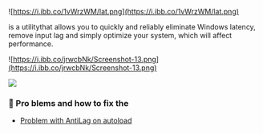 

![https://i.ibb.co/1vWrzWM/lat.png](https://i.ibb.co/1vWrzWM/lat.png)

is a utilitythat allows you to quickly and reliably eliminate Windows latency, remove input lag and simply optimize your system, which will affect performance.

![https://i.ibb.co/jrwcbNk/Screenshot-13.png](https://i.ibb.co/jrwcbNk/Screenshot-13.png)

![](https://github.com/denis-g/windows10-latency-optimization/blob/master/images/hr.png)

### 🔧 Pro blems and how to fix the
- [Problem with AntiLag on autoload](https://github.com/AdiruNetwork/LatencyOptimizer/issues/1)



